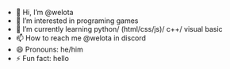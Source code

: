 - 👋 Hi, I’m @welota
- 👀 I’m interested in programing games
- 🌱 I’m currently learning python/ (html/css/js)/ c++/ visual basic
- 📫 How to reach me @welota in discord
- 😄 Pronouns: he/him
- ⚡ Fun fact: hello

<!---
welota/welota is a ✨ special ✨ repository because its `README.md` (this file) appears on your GitHub profile.
You can click the Preview link to take a look at your changes.
--->
